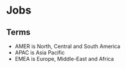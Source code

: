 # Jobs

<!--
https://oorwin.com
https://crossover.com/jobs
https://turing.com
https://berlinstartupjobs.com/engineering
https://weworkremotely.com
-->

<!--
https://wellfound.com/jobs

https://join.com/companies/fintory
-->

## Terms

- AMER is North, Central and South America
- APAC is Asia Pacific
- EMEA is Europe, Middle-East and Africa
